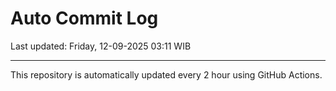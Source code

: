 # Auto Commit Log

Last updated: Friday, 12-09-2025 03:11 WIB

---

This repository is automatically updated every 2 hour using GitHub Actions.
